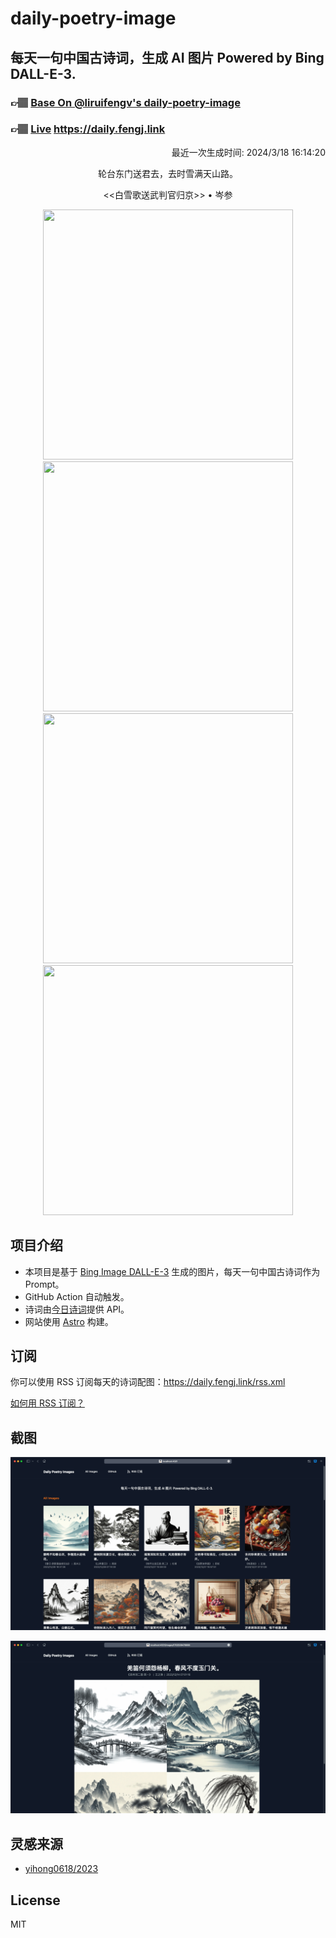 
# daily-poetry-image

## 每天一句中国古诗词，生成 AI 图片 Powered by Bing DALL-E-3.

### 👉🏽 [Base On @liruifengv's daily-poetry-image](https://github.com/liruifengv/daily-poetry-image)

### 👉🏽 [Live](https://daily.fengj.link) https://daily.fengj.link

<p align="right">
  最近一次生成时间: 2024/3/18 16:14:20
</p>
<p align="center">
轮台东门送君去，去时雪满天山路。
</p>
<p align="center">
<<白雪歌送武判官归京>> • 岑参
</p>
<p align="center">
<img src="https://tse4.mm.bing.net/th/id/OIG3.0Zd.bTUjXInxKzrKadIa" height="400" width="400" />
<img src="https://tse1.mm.bing.net/th/id/OIG3.h_4HXjYD1E5gFNK34IBs" height="400" width="400" />
<img src="https://tse2.mm.bing.net/th/id/OIG3.6Ow4BMxNJuHbDvs9UkkR" height="400" width="400" />
<img src="https://tse3.mm.bing.net/th/id/OIG3.xgbHMF2fA58mA7X9kFfK" height="400" width="400" />
</p>

## 项目介绍

-   本项目是基于 [Bing Image DALL-E-3](https://www.bing.com/images/create) 生成的图片，每天一句中国古诗词作为 Prompt。
-   GitHub Action 自动触发。
-   诗词由[今日诗词](https://www.jinrishici.com/)提供 API。
-   网站使用 [Astro](https://astro.build) 构建。

## 订阅

你可以使用 RSS 订阅每天的诗词配图：https://daily.fengj.link/rss.xml

[如何用 RSS 订阅？](https://zhuanlan.zhihu.com/p/55026716)

## 截图

![图片列表](./screenshots/Snipaste_2023-12-28_21-00-26.png)

![图片详情](./screenshots/Snipaste_2023-12-28_21-00-53.png)

## 灵感来源

-   [yihong0618/2023](https://github.com/yihong0618/2023)

## License

MIT
